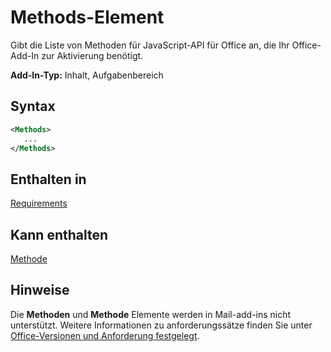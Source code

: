 # <a name="methods-element"></a>Methods-Element

Gibt die Liste von Methoden für JavaScript-API für Office an, die Ihr Office-Add-In zur Aktivierung benötigt.

**Add-In-Typ:** Inhalt, Aufgabenbereich

## <a name="syntax"></a>Syntax

```XML
<Methods>
   ...
</Methods>
```

## <a name="contained-in"></a>Enthalten in

[Requirements](requirements.md)

## <a name="can-contain"></a>Kann enthalten

[Methode](method.md)

## <a name="remarks"></a>Hinweise

Die **Methoden** und **Methode** Elemente werden in Mail-add-ins nicht unterstützt. Weitere Informationen zu anforderungssätze finden Sie unter [Office-Versionen und Anforderung festgelegt](https://docs.microsoft.com/office/dev/add-ins/develop/office-versions-and-requirement-sets).

